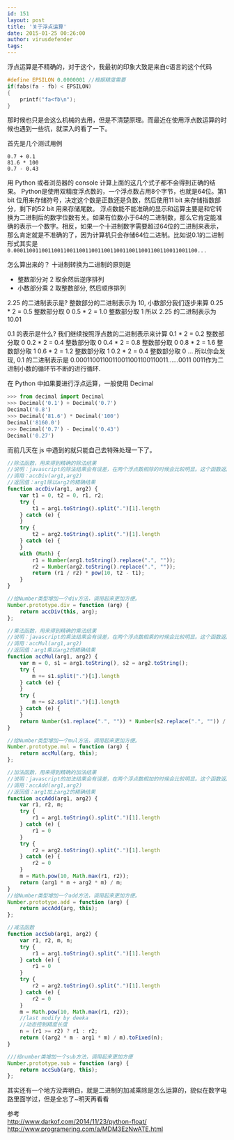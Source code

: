 ```yaml
---
id: 151
layout: post
title: '关于浮点运算'
date: 2015-01-25 00:26:00
author: virusdefender
tags: 
---
```


浮点运算是不精确的，对于这个，我最初的印象大致是来自c语言的这个代码
```c
#define EPSILON 0.0000001 //根据精度需要
if(fabs(fa - fb) < EPSILON)
{
    printf("fa<fb\n");
}
```

那时候也只是会这么机械的去用，但是不清楚原理。而最近在使用浮点数运算的时候也遇到一些坑，就深入的看了一下。

首先是几个测试用例
```
0.7 + 0.1
81.6 * 100
0.7 - 0.43
```
用 Python 或者浏览器的 console 计算上面的这几个式子都不会得到正确的结果。
Python是使用双精度浮点数的，一个浮点数占用8个字节，也就是64位。第1 bit 位用来存储符号，决定这个数是正数还是负数，然后使用11 bit 来存储指数部分，剩下的52 bit 用来存储尾数。
浮点数能不能准确的显示和运算主要是和它转换为二进制后的数字位数有关。如果有位数小于64的二进制数，那么它肯定能准确的表示一个数字。相反，如果一个十进制数字需要超过64位的二进制来表示，那么肯定就是不准确的了，因为计算机只会存储64位二进制。比如说0.1的二进制形式其实是`0.00011001100110011001100110011001100110011001100110011001100...`

怎么算出来的？
十进制转换为二进制的原则是

 - 整数部分对 2 取余然后逆序排列
 - 小数部分乘 2 取整数部分, 然后顺序排列

2.25 的二进制表示是?
整数部分的二进制表示为 10, 小数部分我们逐步来算
0.25 * 2 = 0.5 整数部分取 0
0.5 * 2 = 1.0 整数部分取 1
所以 2.25 的二进制表示为 10.01

0.1 的表示是什么?
我们继续按照浮点数的二进制表示来计算
0.1 * 2 = 0.2 整数部分取 0
0.2 * 2 = 0.4 整数部分取 0
0.4 * 2 = 0.8 整数部分取 0
0.8 * 2 = 1.6 整数部分取 1
0.6 * 2 = 1.2 整数部分取 1
0.2 * 2 = 0.4 整数部分取 0
...
所以你会发现, 0.1 的二进制表示是 0.00011001100110011001100110011……0011
0011作为二进制小数的循环节不断的进行循环.

在 Python 中如果要进行浮点运算，一般使用 Decimal
```python
>>> from decimal import Decimal
>>> Decimal('0.1') + Decimal('0.7')
Decimal('0.8')
>>> Decimal('81.6') * Decimal('100')
Decimal('8160.0')
>>> Decimal('0.7') - Decimal('0.43')
Decimal('0.27')
```

而前几天在 js 中遇到的就只能自己去特殊处理一下了。
```javascript
//除法函数，用来得到精确的除法结果
//说明：javascript的除法结果会有误差，在两个浮点数相除的时候会比较明显。这个函数返回较为精确的除法结果。
//调用：accDiv(arg1,arg2)
//返回值：arg1除以arg2的精确结果
function accDiv(arg1, arg2) {
    var t1 = 0, t2 = 0, r1, r2;
    try {
        t1 = arg1.toString().split(".")[1].length
    } catch (e) {
    }
    try {
        t2 = arg2.toString().split(".")[1].length
    } catch (e) {
    }
    with (Math) {
        r1 = Number(arg1.toString().replace(".", ""));
        r2 = Number(arg2.toString().replace(".", ""));
        return (r1 / r2) * pow(10, t2 - t1);
    }
}

//给Number类型增加一个div方法，调用起来更加方便。
Number.prototype.div = function (arg) {
    return accDiv(this, arg);
};

//乘法函数，用来得到精确的乘法结果
//说明：javascript的乘法结果会有误差，在两个浮点数相乘的时候会比较明显。这个函数返回较为精确的乘法结果。
//调用：accMul(arg1,arg2)
//返回值：arg1乘以arg2的精确结果
function accMul(arg1, arg2) {
    var m = 0, s1 = arg1.toString(), s2 = arg2.toString();
    try {
        m += s1.split(".")[1].length
    } catch (e) {
    }
    try {
        m += s2.split(".")[1].length
    } catch (e) {
    }
    return Number(s1.replace(".", "")) * Number(s2.replace(".", "")) / Math.pow(10, m);
}

//给Number类型增加一个mul方法，调用起来更加方便。
Number.prototype.mul = function (arg) {
    return accMul(arg, this);
};

//加法函数，用来得到精确的加法结果
//说明：javascript的加法结果会有误差，在两个浮点数相加的时候会比较明显。这个函数返回较为精确的加法结果。
//调用：accAdd(arg1,arg2)
//返回值：arg1加上arg2的精确结果
function accAdd(arg1, arg2) {
    var r1, r2, m;
    try {
        r1 = arg1.toString().split(".")[1].length
    } catch (e) {
        r1 = 0
    }
    try {
        r2 = arg2.toString().split(".")[1].length
    } catch (e) {
        r2 = 0
    }
    m = Math.pow(10, Math.max(r1, r2));
    return (arg1 * m + arg2 * m) / m;
}
//给Number类型增加一个add方法，调用起来更加方便。
Number.prototype.add = function (arg) {
    return accAdd(arg, this);
};

//减法函数
function accSub(arg1, arg2) {
    var r1, r2, m, n;
    try {
        r1 = arg1.toString().split(".")[1].length
    } catch (e) {
        r1 = 0
    }
    try {
        r2 = arg2.toString().split(".")[1].length
    } catch (e) {
        r2 = 0
    }
    m = Math.pow(10, Math.max(r1, r2));
    //last modify by deeka
    //动态控制精度长度
    n = (r1 >= r2) ? r1 : r2;
    return ((arg2 * m - arg1 * m) / m).toFixed(n);
}

///给number类增加一个sub方法，调用起来更加方便
Number.prototype.sub = function (arg) {
    return accSub(arg, this);
};
```
其实还有一个地方没弄明白，就是二进制的加减乘除是怎么运算的，貌似在数字电路里面学过，但是全忘了~明天再看看

参考  
http://www.darkof.com/2014/11/23/python-float/
http://www.programering.com/a/MDM3EzNwATE.html